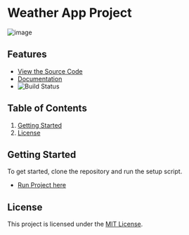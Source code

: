 # Weather App Project

![image](https://github.com/user-attachments/assets/e5cef991-d471-4947-b08d-53cad3db4927)

## Features

- [View the Source Code](./weather-app-ui)
- [Documentation](#)
- ![Build Status](https://img.shields.io/badge/build-passing-brightgreen)

## Table of Contents

1. [Getting Started](#getting-started)
2. [License](#license)

## Getting Started

To get started, clone the repository and run the setup script.

- [Run Project here](https://this-weather-app-ui.netlify.app/)

## License

This project is licensed under the [MIT License](./LICENSE).
